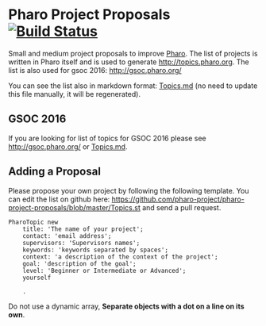 # Pharo Project Proposals [![Build Status](https://travis-ci.org/pharo-project/pharo-project-proposals.svg?branch=master)](https://travis-ci.org/pharo-project/pharo-project-proposals)

Small and medium project proposals to improve [Pharo](http://pharo.org). The list of projects is written in Pharo itself and is used to generate http://topics.pharo.org. The list is also used for gsoc 2016: http://gsoc.pharo.org/

You can see the list also in markdown format: [Topics.md](https://github.com/pharo-project/pharo-project-proposals/blob/gh-pages/Topics.md) (no need to update this file manually, it will be regenerated).

## GSOC 2016

If you are looking for list of topics for GSOC 2016 please see http://gsoc.pharo.org/ or [Topics.md](https://github.com/pharo-project/pharo-project-proposals/blob/gh-pages/Topics.md).


## Adding a Proposal

Please propose your own project by following the following template. You can edit the list on github here: https://github.com/pharo-project/pharo-project-proposals/blob/master/Topics.st and send a pull request.

```smalltalk
PharoTopic new
	title: 'The name of your project';
	contact: 'email address';
	supervisors: 'Supervisors names';
	keywords: 'keywords separated by spaces';
	context: 'a description of the context of the project';
	goal: 'description of the goal';
	level: 'Beginner or Intermediate or Advanced';
	yourself

	.

```

Do not use a dynamic array, **Separate objects with a dot on a line on its own**.

